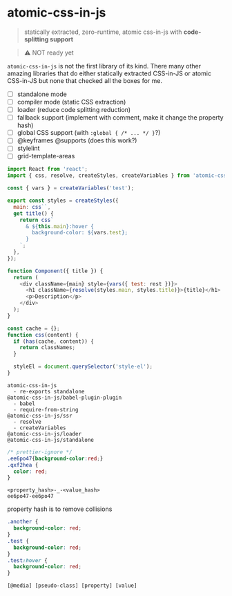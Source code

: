 # atomic-css-in-js

> statically extracted, zero-runtime, atomic css-in-js with **code-splitting support**

> ⚠️ NOT ready yet

`atomic-css-in-js` is not the first library of its kind. There many other amazing libraries that do either statically extracted CSS-in-JS or atomic CSS-in-JS but none that checked all the boxes for me.

- [ ] standalone mode
- [ ] compiler mode (static CSS extraction)
- [ ] loader (reduce code splitting reduction)
- [ ] fallback support (implement with comment, make it change the property hash)
- [ ] global CSS support (with `:global { /* ... */ }`?)
- [ ] @keyframes @supports (does this work?)
- [ ] stylelint
- [ ] grid-template-areas

```js
import React from 'react';
import { css, resolve, createStyles, createVariables } from 'atomic-css-in-js';

const { vars } = createVariables('test');

export const styles = createStyles({
  main: css``,
  get title() {
    return css`
      & ${this.main}:hover {
        background-color: ${vars.test};
      }
    `;
  },
});

function Component({ title }) {
  return (
    <div className={main} style={vars({ test: rest })}>
      <h1 className={resolve(styles.main, styles.title)}>{title}</h1>
      <p>Description</p>
    </div>
  );
}
```

```js
const cache = {};
function css(content) {
  if (has(cache, content)) {
    return classNames;
  }

  styleEl = document.querySelector('style-el');
}
```

```
atomic-css-in-js
  - re-exports standalone
@atomic-css-in-js/babel-plugin-plugin
  - babel
  - require-from-string
@atomic-css-in-js/ssr
  - resolve
  - createVariables
@atomic-css-in-js/loader
@atomic-css-in-js/standalone
```

```css
/* prettier-ignore */
.ee6po47{background-color:red;}
.qxf2hea {
  color: red;
}
```

```
<property_hash>-_-<value_hash>
ee6po47-ee6po47
```

property hash is to remove collisions

```css
.another {
  background-color: red;
}
.test {
  background-color: red;
}
.test:hover {
  background-color: red;
}
```

```
[@media] [pseudo-class] [property] [value]
```

```css
```
